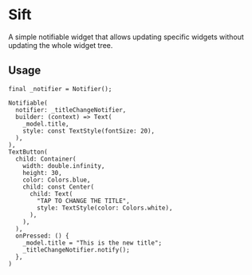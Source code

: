 # Sift
A simple notifiable widget that allows updating specific widgets without
updating the whole widget tree.

## Usage
```
final _notifier = Notifier();

Notifiable(
  notifier: _titleChangeNotifier,
  builder: (context) => Text(
    _model.title,
    style: const TextStyle(fontSize: 20),
  ),
),
TextButton(
  child: Container(
    width: double.infinity,
    height: 30,
    color: Colors.blue,
    child: const Center(
      child: Text(
        "TAP TO CHANGE THE TITLE",
        style: TextStyle(color: Colors.white),
      ),
    ),
  ),
  onPressed: () {
    _model.title = "This is the new title";
    _titleChangeNotifier.notify();
  },
)
```